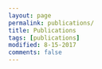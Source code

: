 ```yaml
---
layout: page
permalink: publications/
title: Publications
tags: [publications]
modified: 8-15-2017
comments: false
---
```


[comment]: <> (### Computer Science @ University of Chicago)

[comment]: <> (The new career has just begun. But I wish I could have some in the near future.)

[comment]: <> (### Biostatistics @ Driving-Force Therapeutics)

[comment]: <> (#### Journal Articles)

[comment]: <> (* **Traditional Herbal Medicine-Derived Sulforaphene Promotes Mitophagic Cell Death in Lymphoma Cells Through CRM1-Mediated p62/SQSTM1 Accumulation and AMPK Activation.** <br />)

[comment]: <> (  Haina Wang, Fuqiang Wang, Sijin Wu, Zhiheng Liu, Tingting Li, **Lei Mao**, Jie Zhang, Cheng Li, Caigang Liu, Yongliang Yang <br />)

[comment]: <> (  *Chemico-Biological Interactions, 2018. 281: p. 11-23*<br />)

[comment]: <> (  [[PubMed]&#40;https://www.ncbi.nlm.nih.gov/pubmed/29247643&#41;]<br />)

[comment]: <> (Publication coming soon.)

[comment]: <> (### Biochemistry @ Duke University)

[comment]: <> (#### MS Thesis)

[comment]: <> (* **Biochemical Characterization of Human Exonuclease 1 Protein-protein Interactions** <br />)

[comment]: <> (  *Duke University, 2016* <br />)

[comment]: <> (  [[DukeLibrary]&#40;https://dukespace.lib.duke.edu/dspace/handle/10161/12914&#41;] <br />)

[comment]: <> (#### Journal Articles)

[comment]: <> (* **A Farnesyltransferase Acts to Inhibit Ectopic Neurite Formation in C. elegans** <br />)

[comment]: <> (  David Carr, Leticia Sanchez-Alvarez, Janice H. Imai, Cristina Slatculescu, Nathaniel Noblett, **Lei Mao**, Lorena Beese and Antonio Colavita <br />)

[comment]: <> (  *PLoS One, 2016. 11&#40;6&#41;: e0157537* <br />)

[comment]: <> (  [[PubMed]&#40;https://www.ncbi.nlm.nih.gov/pubmed/27300162&#41;] <br />)

[comment]: <> (### Biochemistry @ Dalian University of Technology)

[comment]: <> (#### Journal Articles)

[comment]: <> (* **Targeting the Nuclear Transport Machinery by Rational Drug Design** <br />)

[comment]: <> (  **Lei Mao** and Yongliang Yang <br />)

[comment]: <> (  *Curr Pharm Des, 2013. 19&#40;12&#41;: p. 2318-25* <br />)

[comment]: <> (  [[PubMed]&#40;https://www.ncbi.nlm.nih.gov/pubmed/23082981&#41;] <br />)

[comment]: <> (* **CRM1 is a Cellular Target of Curcumin: New Insights for the Myriad of Biological Effects of an Ancient Spice** <br />)

[comment]: <> (  Mingshan Niu, Sijin Wu, **Lei Mao** and Yongliang Yang <br />)

[comment]: <> (  *Traffic, 2013. 14&#40;10&#41;: p. 1042-52* <br />)

[comment]: <> (  [[PubMed]&#40;https://www.ncbi.nlm.nih.gov/pubmed/23829533&#41;] <br />)

[comment]: <> (#### Patents)

[comment]: <> (* **Sunitinib Used as the Inhibitor of Acetylcholinesterase** <br />)

[comment]: <> (  Mingshan Niu, **Lei Mao** and Yongliang Yang <br />)

[comment]: <> (  *Patent Number: CN102648906 A* <br />)

[comment]: <> (  [[Google]&#40;https://encrypted.google.com/patents/CN102648906A?cl=ru&#41;] <br />)

